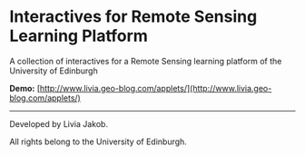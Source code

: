 # Interactives for Remote Sensing Learning Platform
A collection of interactives for a Remote Sensing learning platform of the University of Edinburgh

**Demo:** [http://www.livia.geo-blog.com/applets/](http://www.livia.geo-blog.com/applets/)

---

Developed by Livia Jakob.

All rights belong to the University of Edinburgh.
